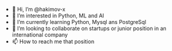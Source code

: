 - 👋 Hi, I’m @hakimov-x
- 👀 I’m interested in Python, ML and AI
- 🌱 I’m currently learning Python, Mysql ans PostgreSql
- 💞️ I’m looking to collaborate on startups or junior position in an international company
- 📫 How to reach me that position

<!---
hakimov-x/hakimov-x is a ✨ special ✨ repository because its `README.md` (this file) appears on your GitHub profile.
You can click the Preview link to take a look at your changes.
--->
